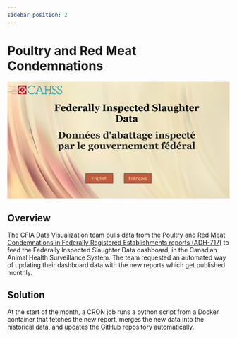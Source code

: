 ```yaml
---
sidebar_position: 2
---
```

# Poultry and Red Meat Condemnations
![alt text](CAHSS_Dashboard.png)

## Overview
The CFIA Data Visualization team pulls data from the [Poultry and Red Meat Condemnations in Federally Registered Establishments reports (ADH-717)](https://aimis-simia.agr.gc.ca/rp/index-eng.cfm?action=pR&pdctc=&r=278) to feed the Federally Inspected Slaughter Data dashboard, in the Canadian Animal Health Surveillance System. The team requested an automated way of updating their dashboard data with the new reports which get published monthly.

## Solution
At the start of the month, a CRON job runs a python script from a Docker container that fetches the new report, merges the new data into the historical data, and updates the GitHub repository automatically.
